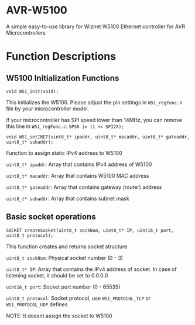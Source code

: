 # AVR-W5100
A simple easy-to-use library for Wiznet W5100 Ethernet controller for AVR Microcontrollers


# Function Descriptions
## W5100 Initialization Functions
```void W51_init(void);```

This initializes the W5100. Please adjust the pin settings in ```W51_regFunc.h``` file by your microcontroller model. 

If your microcontroller has SPI speed lower than 14MHz, you can remove this line in ```W51_regFunc.c```: ```SPSR |= (1 << SPI2X);```



```void W51_setINET(uint8_t* ipaddr, uint8_t* macaddr, uint8_t* gateaddr, uint8_t* subaddr);```

Function to assign static IPv4 address to W5100

```uint8_t* ipaddr```: Array that contains IPv4 address of W5100

```uint8_t* macaddr```: Array that contains W5100 MAC address

```uint8_t* gateaddr```: Array that contains gateway (router) address

```uint8_t* subaddr```: Array that contains subnet mask
## Basic socket operations
``` SOCKET createSocket(uint8_t sockNum, uint8_t* IP, uint16_t port, uint8_t protocol); ```

This function creates and returns socket structure.

```uint8_t sockNum```: Physical socket number (0 - 3)

```uint8_t* IP```: Array that contains the IPv4 address of socket. In case of listening socket, it should be set to 0.0.0.0

```uint16_t port```: Socket port number (0 - 65535)

```uint8_t protocol```: Socket protocol, use ```W51_PROTOCOL_TCP``` or ```W51_PROTOCOL_UDP``` defines

NOTE: It doesnt assign the socket to W5100
